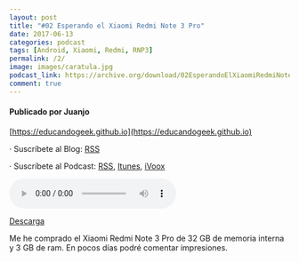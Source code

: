 ```yaml
---
layout: post
title: "#02 Esperando el Xiaomi Redmi Note 3 Pro"
date: 2017-06-13
categories: podcast
tags: [Android, Xiaomi, Redmi, RNP3]
permalink: /2/
image: images/caratula.jpg
podcast_link: https://archive.org/download/02EsperandoElXiaomiRedmiNote3Pro/02%20Esperando%20el%20Xiaomi%20Redmi%20Note%203%20Pro.mp3 
comment: true
---
```


#### Publicado por Juanjo

[https://educandogeek.github.io](https://educandogeek.github.io)

· Suscríbete al Blog: [RSS](http://feeds.feedburner.com/educandogeekblog)

· Suscríbete al Podcast: [RSS](http://feeds.feedburner.com/educandogeek), [Itunes](https://itunes.apple.com/es/podcast/educando-geek/id1110060146?mt=2), [iVoox](https://www.ivoox.com/podcast-educando-geek_sq_f1289274_1.html)


<audio controls>
  <source src="{{ page.podcast_link }}" type="audio/mp3">
</audio>


[Descarga][Mp3]


Me he comprado el Xiaomi Redmi Note 3 Pro de 32 GB de memoria interna y 3 GB de ram. En pocos días podré comentar impresiones.


[Mp3]: https://archive.org/download/02EsperandoElXiaomiRedmiNote3Pro/02%20Esperando%20el%20Xiaomi%20Redmi%20Note%203%20Pro.mp3